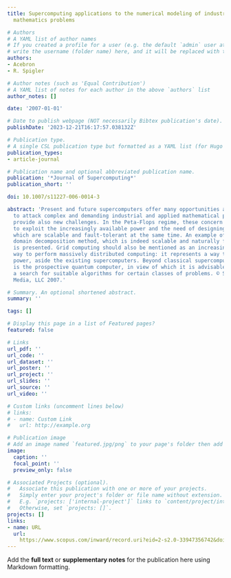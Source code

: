 ```yaml
---
title: Supercomputing applications to the numerical modeling of industrial and applied
  mathematics problems

# Authors
# A YAML list of author names
# If you created a profile for a user (e.g. the default `admin` user at `content/authors/admin/`), 
# write the username (folder name) here, and it will be replaced with their full name and linked to their profile.
authors:
- Acebron
- R. Spigler

# Author notes (such as 'Equal Contribution')
# A YAML list of notes for each author in the above `authors` list
author_notes: []

date: '2007-01-01'

# Date to publish webpage (NOT necessarily Bibtex publication's date).
publishDate: '2023-12-21T16:17:57.038132Z'

# Publication type.
# A single CSL publication type but formatted as a YAML list (for Hugo requirements).
publication_types:
- article-journal

# Publication name and optional abbreviated publication name.
publication: '*Journal of Supercomputing*'
publication_short: ''

doi: 10.1007/s11227-006-0014-3

abstract: 'Present and future supercomputers offer many opportunities and advantages
  to attack complex and demanding industrial and applied mathematical problems, but
  provide also new challenges. In the Peta-Flops regime, these concern both, the way
  to exploit the increasingly available power and the need of designing algorithms
  which are scalable and fault-tolerant at the same time. An example of a probabilistic
  domain decomposition method, which is indeed scalable and naturally fault-tolerant,
  is presented. Grid computing should also be mentioned as an increasingly popular
  way to perform massively distributed computing: it represents a way to exploit computing
  power, aside the existing supercomputers. Beyond classical supercomputers there
  is the prospective quantum computer, in view of which it is advisable to start now
  a search for suitable algorithms for certain classes of problems. © Springer Science+Business
  Media, LLC 2007.'

# Summary. An optional shortened abstract.
summary: ''

tags: []

# Display this page in a list of Featured pages?
featured: false

# Links
url_pdf: ''
url_code: ''
url_dataset: ''
url_poster: ''
url_project: ''
url_slides: ''
url_source: ''
url_video: ''

# Custom links (uncomment lines below)
# links:
# - name: Custom Link
#   url: http://example.org

# Publication image
# Add an image named `featured.jpg/png` to your page's folder then add a caption below.
image:
  caption: ''
  focal_point: ''
  preview_only: false

# Associated Projects (optional).
#   Associate this publication with one or more of your projects.
#   Simply enter your project's folder or file name without extension.
#   E.g. `projects: ['internal-project']` links to `content/project/internal-project/index.md`.
#   Otherwise, set `projects: []`.
projects: []
links:
- name: URL
  url: 
    https://www.scopus.com/inward/record.uri?eid=2-s2.0-33947356742&doi=10.1007%2fs11227-006-0014-3&partnerID=40&md5=211d648c056ae3204adeb1f2d7649053
---
```


Add the **full text** or **supplementary notes** for the publication here using Markdown formatting.
